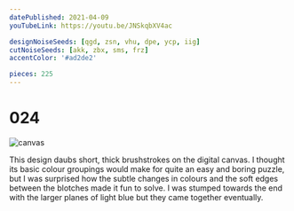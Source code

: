 ```yaml
---
datePublished: 2021-04-09
youTubeLink: https://youtu.be/JNSkqbXV4ac

designNoiseSeeds: [qgd, zsn, vhu, dpe, ycp, iig]
cutNoiseSeeds: [akk, zbx, sms, frz]
accentColor: '#ad2de2'

pieces: 225
---
```


# 024

![canvas](https://res.cloudinary.com/abstract-puzzles/image/upload/w_2000/024_qgd-zsn-vhu-dpe-ycp-iig_akk-zbx-sms-frz?raw=true)

This design daubs short, thick brushstrokes on the digital canvas. I thought its basic colour groupings would make for quite an easy and boring puzzle, but I was surprised how the subtle changes in colours and the soft edges between the blotches made it fun to solve. I was stumped towards the end with the larger planes of light blue but they came together eventually.
